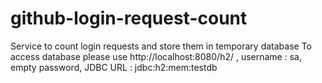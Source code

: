 # github-login-request-count
Service to count login requests and store them in temporary database
To access database please use http://localhost:8080/h2/ , username : sa, empty password, JDBC URL : jdbc:h2:mem:testdb 
